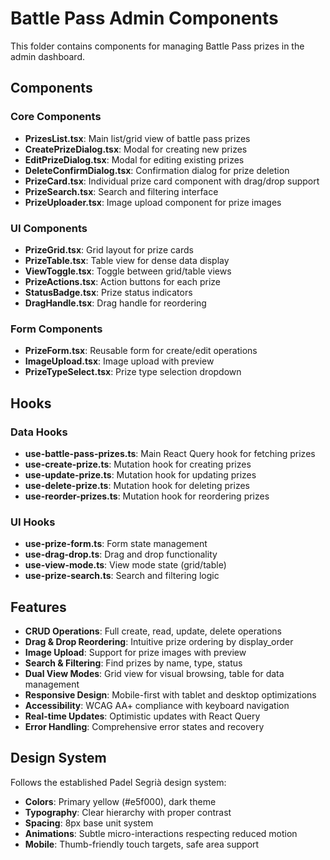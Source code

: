 # Battle Pass Admin Components

This folder contains components for managing Battle Pass prizes in the admin dashboard.

## Components

### Core Components
- **PrizesList.tsx**: Main list/grid view of battle pass prizes
- **CreatePrizeDialog.tsx**: Modal for creating new prizes
- **EditPrizeDialog.tsx**: Modal for editing existing prizes
- **DeleteConfirmDialog.tsx**: Confirmation dialog for prize deletion
- **PrizeCard.tsx**: Individual prize card component with drag/drop support
- **PrizeSearch.tsx**: Search and filtering interface
- **PrizeUploader.tsx**: Image upload component for prize images

### UI Components
- **PrizeGrid.tsx**: Grid layout for prize cards
- **PrizeTable.tsx**: Table view for dense data display
- **ViewToggle.tsx**: Toggle between grid/table views
- **PrizeActions.tsx**: Action buttons for each prize
- **StatusBadge.tsx**: Prize status indicators
- **DragHandle.tsx**: Drag handle for reordering

### Form Components
- **PrizeForm.tsx**: Reusable form for create/edit operations
- **ImageUpload.tsx**: Image upload with preview
- **PrizeTypeSelect.tsx**: Prize type selection dropdown

## Hooks

### Data Hooks
- **use-battle-pass-prizes.ts**: Main React Query hook for fetching prizes
- **use-create-prize.ts**: Mutation hook for creating prizes
- **use-update-prize.ts**: Mutation hook for updating prizes
- **use-delete-prize.ts**: Mutation hook for deleting prizes
- **use-reorder-prizes.ts**: Mutation hook for reordering prizes

### UI Hooks  
- **use-prize-form.ts**: Form state management
- **use-drag-drop.ts**: Drag and drop functionality
- **use-view-mode.ts**: View mode state (grid/table)
- **use-prize-search.ts**: Search and filtering logic

## Features

- **CRUD Operations**: Full create, read, update, delete operations
- **Drag & Drop Reordering**: Intuitive prize ordering by display_order
- **Image Upload**: Support for prize images with preview
 - **Search & Filtering**: Find prizes by name, type, status
- **Dual View Modes**: Grid view for visual browsing, table for data management
- **Responsive Design**: Mobile-first with tablet and desktop optimizations
- **Accessibility**: WCAG AA+ compliance with keyboard navigation
- **Real-time Updates**: Optimistic updates with React Query
- **Error Handling**: Comprehensive error states and recovery

## Design System

Follows the established Padel Segrià design system:
- **Colors**: Primary yellow (#e5f000), dark theme
- **Typography**: Clear hierarchy with proper contrast
- **Spacing**: 8px base unit system
- **Animations**: Subtle micro-interactions respecting reduced motion
- **Mobile**: Thumb-friendly touch targets, safe area support